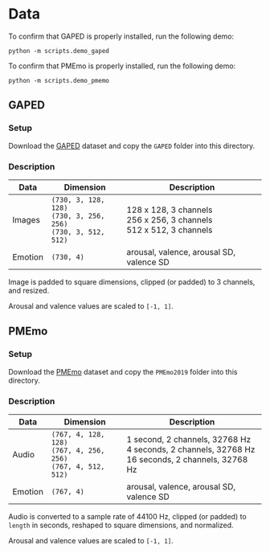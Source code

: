 # Data

To confirm that GAPED is properly installed, run the following demo:
```
python -m scripts.demo_gaped
```

To confirm that PMEmo is properly installed, run the following demo:
```
python -m scripts.demo_pmemo
```

## GAPED

### Setup

Download the [GAPED](https://www.unige.ch/cisa/index.php/download_file/view/288/296/)
dataset and copy the `GAPED` folder into this directory.

### Description

Data | Dimension | Description
--- | --- | ---
Images | `(730, 3, 128, 128)` <br> `(730, 3, 256, 256)` <br> `(730, 3, 512, 512)` | 128 x 128, 3 channels <br> 256 x 256, 3 channels <br> 512 x 512, 3 channels
Emotion | `(730, 4)` | arousal, valence, arousal SD, valence SD

Image is padded to square dimensions, clipped (or padded) to 3 channels, and resized.

Arousal and valence values are scaled to `[-1, 1]`.

## PMEmo

### Setup

Download the [PMEmo](https://drive.google.com/file/d/1UzC3NCDj30j9Ba7i5lkMzWO5gFqSr0OJ/view)
dataset and copy the `PMEmo2019` folder into this directory.

### Description

Data | Dimension | Description
--- | --- | ---
Audio | `(767, 4, 128, 128)` <br> `(767, 4, 256, 256)` <br> `(767, 4, 512, 512)` | 1 second, 2 channels, 32768 Hz <br> 4 seconds, 2 channels, 32768 Hz <br> 16 seconds, 2 channels, 32768 Hz
Emotion | `(767, 4)` | arousal, valence, arousal SD, valence SD

Audio is converted to a sample rate of 44100 Hz, clipped (or padded) to `length` in seconds, reshaped to square dimensions, and normalized.

Arousal and valence values are scaled to `[-1, 1]`.
